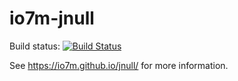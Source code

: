 io7m-jnull
==========

Build status: [![Build Status](https://travis-ci.org/io7m/jnull.svg?branch=master)](https://travis-ci.org/io7m/jnull)

See https://io7m.github.io/jnull/ for more information.
